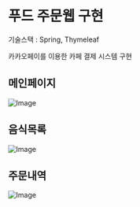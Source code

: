 # 푸드 주문웹 구현

기술스택 : Spring, Thymeleaf

카카오페이를 이용한 카페 결제 시스템 구현

 ## 메인페이지

![Image](https://github.com/user-attachments/assets/5fbf09a5-65a2-47a8-876a-d645145510b8)

 ## 음식목록

![Image](https://github.com/user-attachments/assets/33a547df-7567-4a63-85b6-091b2753778e)

 ## 주문내역

![Image](https://github.com/user-attachments/assets/8a0efa7a-fcd1-49f7-817f-0783f165fed3)
